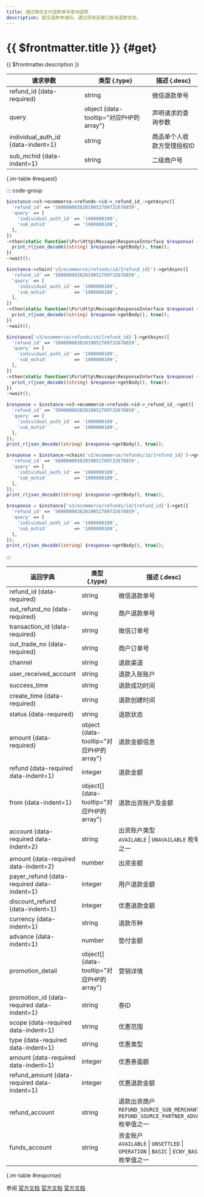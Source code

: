 ```yaml
---
title: 通过微信支付退款单号查询退款
description: 提交退款申请后，通过调用该接口查询退款状态。
---
```


# {{ $frontmatter.title }} {#get}

{{ $frontmatter.description }}

| 请求参数 | 类型 {.type} | 描述 {.desc}
| --- | --- | ---
| refund_id {data-required} | string | 微信退款单号
| query | object {data-tooltip="对应PHP的array"} | 声明请求的查询参数
| individual_auth_id {data-indent=1} | string | 商品单个人收款方受理授权ID
| sub_mchid {data-indent=1} | string | 二级商户号

{.im-table #request}

::: code-group

```php [异步纯链式]
$instance->v3->ecommerce->refunds->id->_refund_id_->getAsync([
  'refund_id' => '50000000382019052709732678859',
  'query' => [
    'individual_auth_id' => '1900000109',
    'sub_mchid'          => '1900000109',
  ],
])
->then(static function(\Psr\Http\Message\ResponseInterface $response) {
  print_r(json_decode((string) $response->getBody(), true));
})
->wait();
```

```php [异步声明式]
$instance->chain('v3/ecommerce/refunds/id/{refund_id}')->getAsync([
  'refund_id' => '50000000382019052709732678859',
  'query' => [
    'individual_auth_id' => '1900000109',
    'sub_mchid'          => '1900000109',
  ],
])
->then(static function(\Psr\Http\Message\ResponseInterface $response) {
  print_r(json_decode((string) $response->getBody(), true));
})
->wait();
```

```php [异步属性式]
$instance['v3/ecommerce/refunds/id/{refund_id}']->getAsync([
  'refund_id' => '50000000382019052709732678859',
  'query' => [
    'individual_auth_id' => '1900000109',
    'sub_mchid'          => '1900000109',
  ],
])
->then(static function(\Psr\Http\Message\ResponseInterface $response) {
  print_r(json_decode((string) $response->getBody(), true));
})
->wait();
```

```php [同步纯链式]
$response = $instance->v3->ecommerce->refunds->id->_refund_id_->get([
  'refund_id' => '50000000382019052709732678859',
  'query' => [
    'individual_auth_id' => '1900000109',
    'sub_mchid'          => '1900000109',
  ],
]);
print_r(json_decode((string) $response->getBody(), true));
```

```php [同步声明式]
$response = $instance->chain('v3/ecommerce/refunds/id/{refund_id}')->get([
  'refund_id' => '50000000382019052709732678859',
  'query' => [
    'individual_auth_id' => '1900000109',
    'sub_mchid'          => '1900000109',
  ],
]);
print_r(json_decode((string) $response->getBody(), true));
```

```php [同步属性式]
$response = $instance['v3/ecommerce/refunds/id/{refund_id}']->get([
  'refund_id' => '50000000382019052709732678859',
  'query' => [
    'individual_auth_id' => '1900000109',
    'sub_mchid'          => '1900000109',
  ],
]);
print_r(json_decode((string) $response->getBody(), true));
```

:::

| 返回字典 | 类型 {.type} | 描述 {.desc}
| --- | --- | ---
| refund_id {data-required} | string | 微信退款单号
| out_refund_no {data-required} | string | 商户退款单号
| transaction_id {data-required} | string | 微信订单号
| out_trade_no {data-required} | string | 商户订单号
| channel | string | 退款渠道
| user_received_account | string | 退款入账账户
| success_time | string | 退款成功时间
| create_time {data-required} | string | 退款创建时间
| status {data-required} | string | 退款状态
| amount {data-required} | object {data-tooltip="对应PHP的array"} | 退款金额信息
| refund {data-required data-indent=1} | integer | 退款金额
| from {data-indent=1} | object[] {data-tooltip="对应PHP的array"} | 退款出资账户及金额
| account {data-required data-indent=2} | string | 出资账户类型<br/>`AVAILABLE` \| `UNAVAILABLE` 枚举值之一
| amount {data-required data-indent=2} | number | 出资金额
| payer_refund {data-required data-indent=1} | integer | 用户退款金额
| discount_refund {data-indent=1} | integer | 优惠退款金额
| currency {data-indent=1} | string | 退款币种
| advance {data-indent=1} | number | 垫付金额
| promotion_detail | object[] {data-tooltip="对应PHP的array"} | 营销详情
| promotion_id {data-required data-indent=1} | string | 券ID
| scope {data-required data-indent=1} | string | 优惠范围
| type {data-required data-indent=1} | string | 优惠类型
| amount {data-required data-indent=1} | integer | 优惠券面额
| refund_amount {data-required data-indent=1} | integer | 优惠退款金额
| refund_account | string | 退款出资商户<br/>`REFUND_SOURCE_SUB_MERCHANT` \| `REFUND_SOURCE_PARTNER_ADVANCE` 枚举值之一
| funds_account | string | 资金账户<br/>`AVAILABLE` \| `UNSETTLED` \| `OPERATION` \| `BASIC` \| `ECNY_BASIC` 枚举值之一

{.im-table #response}

参阅 [官方文档](https://pay.weixin.qq.com/doc/v3/partner/4012650253) [官方文档](https://pay.weixin.qq.com/doc/v3/partner/4012476908) [官方文档](https://pay.weixin.qq.com/doc/v3/partner/4015252439)
